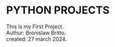 # PYTHON PROJECTS
This is my First Project.
<br>
Authur: Bronislaw Britto.
<br>
created: 27 march 2024.

